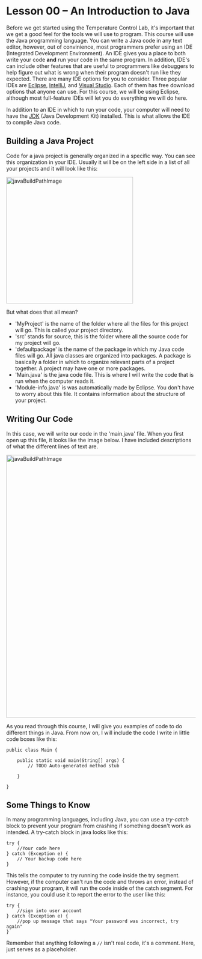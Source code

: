 # Lesson 00 – An Introduction to Java
Before we get started using the Temperature Control Lab, it's important that we get a good feel for the tools we will use to program. This course will use the Java programming language.  You can write a Java code in any text editor, however, out of convinience, most programmers prefer using an IDE (Integrated Development Environment). An IDE gives you a place to both write your code **and** run your code in the same program. In addition, IDE's can include other features that are useful to programmers like debuggers to help figure out what is wrong when their program doesn't run like they expected. There are many IDE options for you to consider. Three popular IDEs are [Eclipse](https://www.eclipse.org/downloads/packages/release/kepler/sr1/eclipse-ide-java-developers), [IntelliJ]([https://www.jetbrains.com/idea/](https://www.jetbrains.com/idea/)), and [Visual Studio]([https://visualstudio.microsoft.com/](https://visualstudio.microsoft.com/)). Each of them has free download options that anyone can use. For this course, we will be using Eclipse, although most full-feature IDEs will let you do everything we will do here.

In addition to an IDE in which to run your code, your computer will need to have the [JDK](https://www.oracle.com/java/technologies/javase/javase-jdk8-downloads.html) (Java Development Kit) installed. This is what allows the IDE to compile Java code.

## Building a Java Project
Code for a java project is generally organized in a specific way. You can see this organization in your IDE. Usually it will be on the left side in a list of all your projects and it will look like this:

<img src="https://i.imgur.com/7BdEvUH.png" alt="javaBuildPathImage" width="337
"/>

But what does that all mean?
- 'MyProject' is the name of the folder where all the files for this project will go. This is called your project directory. 
- 'src' stands for source, this is the folder where all the source code for my project will go.
- 'defaultpackage' is the name of the package in which my Java code files will go. All java classes are organized into packages. A package is basically a folder in which to organize relevant parts of a project together. A project may have one or more packages.
- 'Main.java' is the java code file. This is where I will write the code that is run when the computer reads it.
- 'Module-info.java' is was automatically made by Eclipse. You don't have to worry about this file. It contains information about  the structure of your project.
## Writing Our Code
In this case, we will write our code in the 'main.java' file. When you first open up this file, it looks like the image below. I have included descriptions of what the different lines of text are.

<img src="https://i.imgur.com/nZxjO2E.png" alt="javaBuildPathImage" width="700
"/>

As you read through this course, I will give you examples of code to do different things in Java. From now on, I will include the code I write in little code boxes like this:
```
public class Main {

	public static void main(String[] args) {
		// TODO Auto-generated method stub

	}

}

```
## Some Things to Know
In many programming languages, including Java, you can use a *try-catch* block to prevent your program from crashing if something doesn't work as intended. A try-catch block in java looks like this:
```
try {
	//Your code here
} catch (Exception e) {
	// Your backup code here
}
```
This tells the computer to try running the code inside the try segment. However, if the computer can't run the code and throws an error, instead of crashing your program, it will run the code inside of the catch segment. For instance, you could use it to report the error to the user like this:
```
try {
	//sign into user account
} catch (Exception e) {
	//pop up message that says "Your password was incorrect, try again"
}
```
Remember that anything following a  ```//``` isn't real code, it's a comment. Here, just serves as a placeholder.